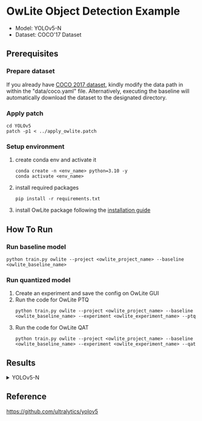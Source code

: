# OwLite Object Detection Example 
- Model: YOLOv5-N
- Dataset: COCO'17 Dataset

## Prerequisites

### Prepare dataset
If you already have [COCO 2017 dataset](http://cocodataset.org), kindly modify the data path in within the "data/coco.yaml" file. Alternatively, executing the baseline will automatically download the dataset to the designated directory.

### Apply patch
```
cd YOLOv5
patch -p1 < ../apply_owlite.patch
```

### Setup environment
1. create conda env and activate it
    ```
    conda create -n <env_name> python=3.10 -y
    conda activate <env_name>
    ```
2. install required packages
    ```
    pip install -r requirements.txt
    ```
3. install OwLite package following the [installation guide](https://squeezebits.gitbook.io/owlite/user-guide/getting-started/install)


## How To Run

### Run baseline model
```
python train.py owlite --project <owlite_project_name> --baseline <owlite_baseline_name>
```

### Run quantized model
1. Create an experiment and save the config on OwLite GUI
2. Run the code for OwLite PTQ 
    ```
    python train.py owlite --project <owlite_project_name> --baseline <owlite_baseline_name> --experiment <owlite_experiment_name> --ptq
    ```
3. Run the code for OwLite QAT
    ```
    python train.py owlite --project <owlite_project_name> --baseline <owlite_baseline_name> --experiment <owlite_experiment_name> --qat
    ```

## Results

<details>
<summary>YOLOv5-N</summary>

### Configuration

#### Quantization Configuration

- Apply OwLite Recommended Config with the following calibration method
  - PTQ calibration: MSE
  - QAT backward: CLQ

#### Training Configuration

- Learning Rate: 1e-4
- Weight Decay: 1e-4
- Epochs: 2
    
### Accuracy and Latency Results
TensorRT Evaluation GPU: A6000

| Quantization    | Input Size        | mAP 0.50~0.95 (%) | mAP 0.50 (%) | GPU Latency (ms) | 
| --------------- |:-----------------:|:-----------------:|:------------:|:----------------:|
| FP16 TensorRT   | (32, 3, 640, 640) | 27.7              | 45.5         | 9.28             |
| OwLite INT8 PTQ | (32, 3, 640, 640) | -                 | -            | -                |
| OwLite INT8 QAT | (32, 3, 640, 640) | 26.5              | 44.1         | 10.86            |
| INT8 TensorRT   | (32, 3, 640, 640) | 20.3              | 35.8         | 6.75             |

- The INT8 TensorRT engine was built by applying FP16 and INT8 flags using [Polygraphy](https://github.com/NVIDIA/TensorRT/tree/main/tools/Polygraphy), as further explained in [TRT Developer Guide](https://docs.nvidia.com/deeplearning/tensorrt/developer-guide).
</details>

## Reference
https://github.com/ultralytics/yolov5
